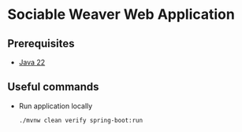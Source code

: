 # Sociable Weaver Web Application

## Prerequisites

- [Java 22](https://www.oracle.com/java/technologies/downloads/#java22)

## Useful commands

- Run application locally

  ```shell
  ./mvnw clean verify spring-boot:run
  ```
